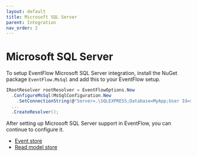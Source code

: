 ```yaml
---
layout: default
title: Microsoft SQL Server
parent: Integration
nav_order: 2
---
```


Microsoft SQL Server
====================

To setup EventFlow Microsoft SQL Server integration, install the NuGet
package `EventFlow.MsSql` and add this to your EventFlow setup.

```csharp
IRootResolver rootResolver = EventFlowOptions.New
  .ConfigureMsSql(MsSqlConfiguration.New
    .SetConnectionString(@"Server=.\SQLEXPRESS;Database=MyApp;User Id=sa;Password=???"))
  ...
  .CreateResolver();
```

After setting up Microsoft SQL Server support in EventFlow, you can
continue to configure it.

- [Event store](event-stores.md#mongo-db)
- [Read model store](read-stores.md#mongo-db)
